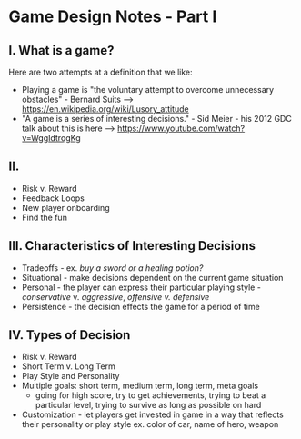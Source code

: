 # Game Design Notes - Part I

## I. What is a game?
Here are two attempts at a definition that we like:
- Playing a game is "the voluntary attempt to overcome unnecessary obstacles" - Bernard Suits --> https://en.wikipedia.org/wiki/Lusory_attitude
- "A game is a series of interesting decisions." - Sid Meier - his 2012 GDC talk about this is here --> https://www.youtube.com/watch?v=WggIdtrqgKg

## II. 
- Risk v. Reward
- Feedback Loops
- New player onboarding
- Find the fun


## III. Characteristics of Interesting Decisions
- Tradeoffs - ex. *buy a sword or a healing potion?*
- Situational - make decisions dependent on the current game situation
- Personal - the player can express their particular playing style - *conservative* v. *aggressive*, *offensive v. defensive*
- Persistence - the decision effects the game for a period of time

## IV. Types of Decision
- Risk v. Reward
- Short Term v. Long Term
- Play Style and Personality
- Multiple goals: short term, medium term, long term, meta goals
  - going for high score, try to get achievements, trying to beat a particular level, trying to survive as long as possible on hard
- Customization - let players get invested in game in a way that reflects their personality or play style ex. color of car, name of hero, weapon
